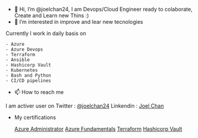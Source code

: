 - 👋 Hi, I’m @joelchan24, I am Devops/Cloud Engineer ready to colaborate, Create and Learn new Thins :)
- 👀 I’m interested in improve and lear new tecnologies

Currently I work in daily basis on 

    - Azure
    - Azure Devops
    - Terraform
    - Ansible
    - Hashicorp Vault
    - Kubernetes 
    - Bash and Python
    - CI/CD pipelines


- 📫 How to reach me 

I am activer user on 
  Twitter : [@joelchan24](https://twitter.com/joelchan24)
  Linkendin : [Joel Chan](https://www.linkedin.com/in/joel-chan-048273162/)
  
  
- My certifications 

  [Azure Administrator](https://www.credly.com/badges/8d583bb2-b97c-4bb2-ab9c-5e13502b4b63/linked_in_profile)
  [Azure Fundamentals](https://www.credly.com/badges/6c2b6a9e-5cc4-4e62-9d30-2ab48c8bda15?source=linked_in_profile)
  [Terraform](https://www.credly.com/badges/e566ba78-6011-4017-9f2e-489dbf7b5e85?source=linked_in_profile)
  [Hashicorp Vault](https://www.credly.com/badges/679cfe20-8f36-4c7e-bd59-ecf49b972a60?source=linked_in_profile)
